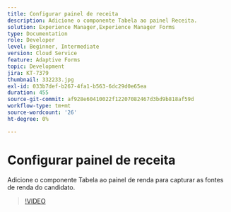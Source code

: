 ```yaml
---
title: Configurar painel de receita
description: Adicione o componente Tabela ao painel Receita.
solution: Experience Manager,Experience Manager Forms
type: Documentation
role: Developer
level: Beginner, Intermediate
version: Cloud Service
feature: Adaptive Forms
topic: Development
jira: KT-7379
thumbnail: 332233.jpg
exl-id: 033b7def-b267-4fa1-b563-6dc29d0e65ea
duration: 455
source-git-commit: af928e60410022f12207082467d3bd9b818af59d
workflow-type: tm+mt
source-wordcount: '26'
ht-degree: 0%

---
```


# Configurar painel de receita

Adicione o componente Tabela ao painel de renda para capturar as fontes de renda do candidato.

>[!VIDEO](https://video.tv.adobe.com/v/332233?quality=12&learn=on)
